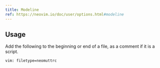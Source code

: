 ```yaml
---
title: Modeline
ref: https://neovim.io/doc/user/options.html#modeline
---
```


## Usage

Add the following to the beginning or end of a file,
as a comment if it is a script.

```vim
vim: filetype=neomuttrc
```
